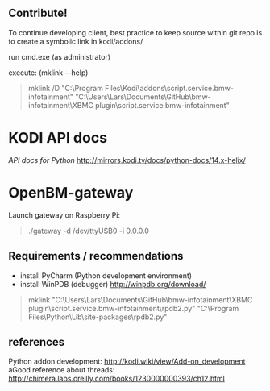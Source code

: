 ## Contribute!

To continue developing client, best practice to keep source within git repo is to create a symbolic link
in kodi/addons/

run cmd.exe (as administrator)

execute: (mklink --help)
> mklink /D "C:\Program Files\Kodi\addons\script.service.bmw-infotainment" "C:\Users\Lars\Documents\GitHub\bmw-infotainment\XBMC plugin\script.service.bmw-infotainment"


# KODI API docs
*API docs for Python*  http://mirrors.kodi.tv/docs/python-docs/14.x-helix/


# OpenBM-gateway
Launch gateway on Raspberry Pi:
> ./gateway -d /dev/ttyUSB0 -i 0.0.0.0


## Requirements / recommendations
* install PyCharm (Python development environment)
* install WinPDB (debugger) http://winpdb.org/download/

> mklink "C:\Users\Lars\Documents\GitHub\bmw-infotainment\XBMC plugin\script.service.bmw-infotainment\rpdb2.py" "C:\Program Files\Python\Lib\site-packages\rpdb2.py"

## references
Python addon development: http://kodi.wiki/view/Add-on_development
aGood reference about threads:  http://chimera.labs.oreilly.com/books/1230000000393/ch12.html
